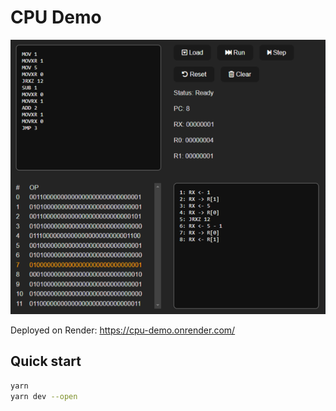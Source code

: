 # CPU Demo

![UI-sm](images/ui-sm.png)

Deployed on Render: https://cpu-demo.onrender.com/

## Quick start

```bash
yarn
yarn dev --open
```
